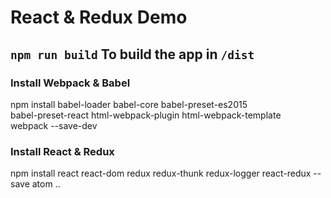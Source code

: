 # React & Redux Demo

## `npm run build` To build the app in `/dist` 

### Install Webpack & Babel
npm install babel-loader babel-core babel-preset-es2015 \
babel-preset-react html-webpack-plugin html-webpack-template \
webpack --save-dev

### Install React & Redux
npm install react react-dom redux redux-thunk redux-logger react-redux --save atom ..
